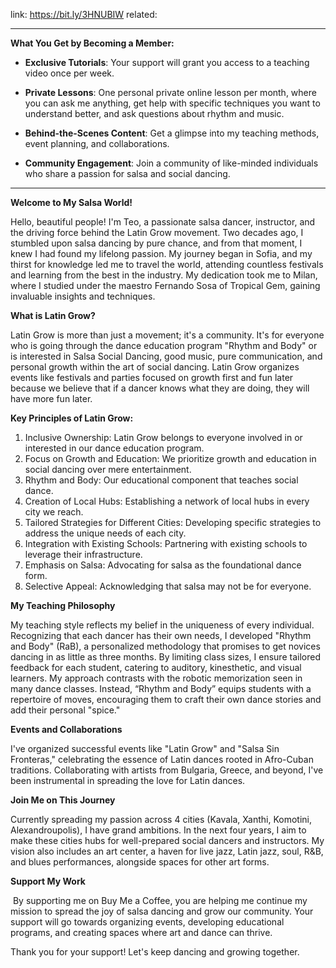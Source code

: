 link: https://bit.ly/3HNUBIW
related: 

---

**What You Get by Becoming a Member:**

- **Exclusive Tutorials**: Your support will grant you access to a teaching video once per week.

- **Private Lessons**: One personal private online lesson per month, where you can ask me anything, get help with specific techniques you want to understand better, and ask questions about rhythm and music.

- **Behind-the-Scenes Content**: Get a glimpse into my teaching methods, event planning, and collaborations.

- **Community Engagement**: Join a community of like-minded individuals who share a passion for salsa and social dancing.

---

**Welcome to My Salsa World!**

Hello, beautiful people! I'm Teo, a passionate salsa dancer, instructor, and the driving force behind the Latin Grow movement. Two decades ago, I stumbled upon salsa dancing by pure chance, and from that moment, I knew I had found my lifelong passion. My journey began in Sofia, and my thirst for knowledge led me to travel the world, attending countless festivals and learning from the best in the industry. My dedication took me to Milan, where I studied under the maestro Fernando Sosa of Tropical Gem, gaining invaluable insights and techniques.

**What is Latin Grow?**

Latin Grow is more than just a movement; it's a community. It's for everyone who is going through the dance education program "Rhythm and Body" or is interested in Salsa Social Dancing, good music, pure communication, and personal growth within the art of social dancing. Latin Grow organizes events like festivals and parties focused on growth first and fun later because we believe that if a dancer knows what they are doing, they will have more fun later.

**Key Principles of Latin Grow:**

1. Inclusive Ownership: Latin Grow belongs to everyone involved in or interested in our dance education program.
2. Focus on Growth and Education: We prioritize growth and education in social dancing over mere entertainment.
3. Rhythm and Body: Our educational component that teaches social dance.
4. Creation of Local Hubs: Establishing a network of local hubs in every city we reach.
5. Tailored Strategies for Different Cities: Developing specific strategies to address the unique needs of each city.
6. Integration with Existing Schools: Partnering with existing schools to leverage their infrastructure.
7. Emphasis on Salsa: Advocating for salsa as the foundational dance form.
8. Selective Appeal: Acknowledging that salsa may not be for everyone.

**My Teaching Philosophy**

My teaching style reflects my belief in the uniqueness of every individual. Recognizing that each dancer has their own needs, I developed "Rhythm and Body" (RaB), a personalized methodology that promises to get novices dancing in as little as three months. By limiting class sizes, I ensure tailored feedback for each student, catering to auditory, kinesthetic, and visual learners. My approach contrasts with the robotic memorization seen in many dance classes. Instead, “Rhythm and Body” equips students with a repertoire of moves, encouraging them to craft their own dance stories and add their personal "spice."

**Events and Collaborations**

I've organized successful events like "Latin Grow" and "Salsa Sin Fronteras," celebrating the essence of Latin dances rooted in Afro-Cuban traditions. Collaborating with artists from Bulgaria, Greece, and beyond, I've been instrumental in spreading the love for Latin dances.

**Join Me on This Journey**

Currently spreading my passion across 4 cities (Kavala, Xanthi, Komotini, Alexandroupolis), I have grand ambitions. In the next four years, I aim to make these cities hubs for well-prepared social dancers and instructors. My vision also includes an art center, a haven for live jazz, Latin jazz, soul, R&B, and blues performances, alongside spaces for other art forms.

**Support My Work**

 By supporting me on Buy Me a Coffee, you are helping me continue my mission to spread the joy of salsa dancing and grow our community. Your support will go towards organizing events, developing educational programs, and creating spaces where art and dance can thrive. 

Thank you for your support! Let's keep dancing and growing together.
